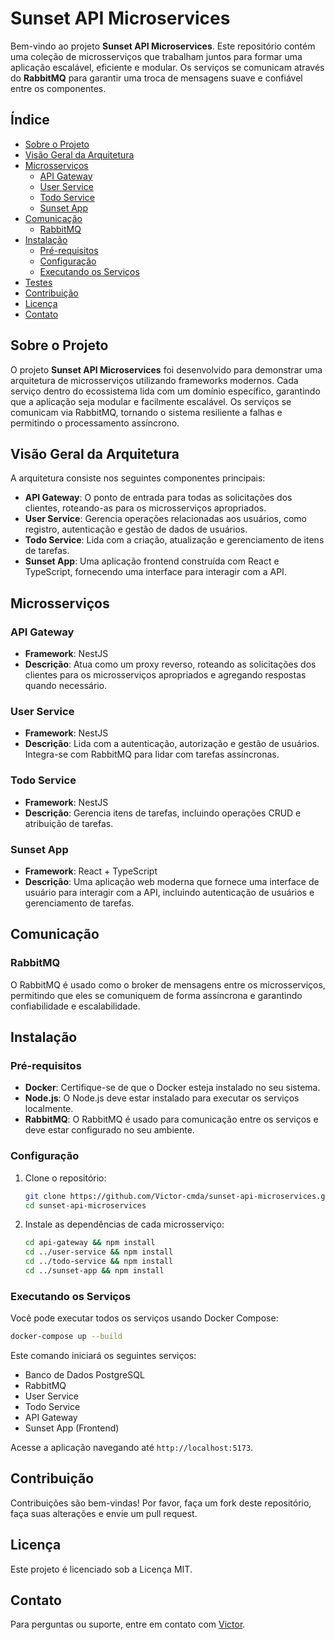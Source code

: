 # Sunset API Microservices

Bem-vindo ao projeto **Sunset API Microservices**. Este repositório contém uma coleção de microsserviços que trabalham juntos para formar uma aplicação escalável, eficiente e modular. Os serviços se comunicam através do **RabbitMQ** para garantir uma troca de mensagens suave e confiável entre os componentes.

## Índice

- [Sobre o Projeto](#sobre-o-projeto)
- [Visão Geral da Arquitetura](#visão-geral-da-arquitetura)
- [Microsserviços](#microsserviços)
  - [API Gateway](#api-gateway)
  - [User Service](#user-service)
  - [Todo Service](#todo-service)
  - [Sunset App](#sunset-app)
- [Comunicação](#comunicação)
  - [RabbitMQ](#rabbitmq)
- [Instalação](#instalação)
  - [Pré-requisitos](#pré-requisitos)
  - [Configuração](#configuração)
  - [Executando os Serviços](#executando-os-serviços)
- [Testes](#testes)
- [Contribuição](#contribuição)
- [Licença](#licença)
- [Contato](#contato)

## Sobre o Projeto

O projeto **Sunset API Microservices** foi desenvolvido para demonstrar uma arquitetura de microsserviços utilizando frameworks modernos. Cada serviço dentro do ecossistema lida com um domínio específico, garantindo que a aplicação seja modular e facilmente escalável. Os serviços se comunicam via RabbitMQ, tornando o sistema resiliente a falhas e permitindo o processamento assíncrono.

## Visão Geral da Arquitetura

A arquitetura consiste nos seguintes componentes principais:

- **API Gateway**: O ponto de entrada para todas as solicitações dos clientes, roteando-as para os microsserviços apropriados.
- **User Service**: Gerencia operações relacionadas aos usuários, como registro, autenticação e gestão de dados de usuários.
- **Todo Service**: Lida com a criação, atualização e gerenciamento de itens de tarefas.
- **Sunset App**: Uma aplicação frontend construída com React e TypeScript, fornecendo uma interface para interagir com a API.

## Microsserviços

### API Gateway

- **Framework**: NestJS
- **Descrição**: Atua como um proxy reverso, roteando as solicitações dos clientes para os microsserviços apropriados e agregando respostas quando necessário.

### User Service

- **Framework**: NestJS
- **Descrição**: Lida com a autenticação, autorização e gestão de usuários. Integra-se com RabbitMQ para lidar com tarefas assíncronas.

### Todo Service

- **Framework**: NestJS
- **Descrição**: Gerencia itens de tarefas, incluindo operações CRUD e atribuição de tarefas.

### Sunset App

- **Framework**: React + TypeScript
- **Descrição**: Uma aplicação web moderna que fornece uma interface de usuário para interagir com a API, incluindo autenticação de usuários e gerenciamento de tarefas.

## Comunicação

### RabbitMQ

O RabbitMQ é usado como o broker de mensagens entre os microsserviços, permitindo que eles se comuniquem de forma assíncrona e garantindo confiabilidade e escalabilidade.

## Instalação

### Pré-requisitos

- **Docker**: Certifique-se de que o Docker esteja instalado no seu sistema.
- **Node.js**: O Node.js deve estar instalado para executar os serviços localmente.
- **RabbitMQ**: O RabbitMQ é usado para comunicação entre os serviços e deve estar configurado no seu ambiente.

### Configuração

1. Clone o repositório:
   ```bash
   git clone https://github.com/Victor-cmda/sunset-api-microservices.git
   cd sunset-api-microservices
   ```

2. Instale as dependências de cada microsserviço:
   ```bash
   cd api-gateway && npm install
   cd ../user-service && npm install
   cd ../todo-service && npm install
   cd ../sunset-app && npm install
   ```

### Executando os Serviços

Você pode executar todos os serviços usando Docker Compose:

```bash
docker-compose up --build
```

Este comando iniciará os seguintes serviços:

- Banco de Dados PostgreSQL
- RabbitMQ
- User Service
- Todo Service
- API Gateway
- Sunset App (Frontend)

Acesse a aplicação navegando até `http://localhost:5173`.

## Contribuição

Contribuições são bem-vindas! Por favor, faça um fork deste repositório, faça suas alterações e envie um pull request.

## Licença

Este projeto é licenciado sob a Licença MIT.

## Contato

Para perguntas ou suporte, entre em contato com [Victor](mailto:victor21420@gmail.com).